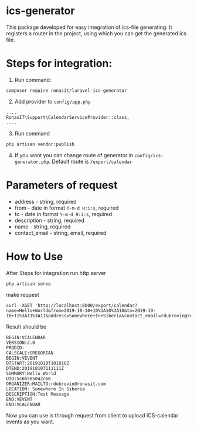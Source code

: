 # ics-generator
This package developed for easy integration of ics-file generating. 
It registers a router in the project, using which you can get the generated ics file.

# Steps for integration:
1. Run command:
````
composer require ronasit/laravel-ics-generator
````
2. Add provider to `config/app.php`
````
....
RonasIT\Support\CalendarServiceProvider::class,
....
````
3. Run command 
````
php artisan vendor:publish
```` 
4. If you want you can change route of generator in `config/ics-generator.php`. Default route is
`/export/calendar` 

# Parameters of request

* address - string, required
* from - date in format `Y-m-d H:i:s`, required
* to - date in format `Y-m-d H:i:s`, required
* description - string, required
* name - string, required
* contact_email - string, email, required
 
# How to Use

After Steps for integration 
run http server
```
php artisan serve
```
make request
```
curl -XGET 'http://localhost:8000/export/calendar?name=Hello+World&from=2019-10-10+10%3A10%3A10&to=2019-10-10+11%3A11%3A11&address=Somewhere+In+Siberia&contact_email=rdubrovin@ronasit.com&description=Test+Message'
```

Result should be

```
BEGIN:VCALENDAR
VERSION:2.0
PRODID:
CALSCALE:GREGORIAN 
BEGIN:VEVENT
DTSTART:20191010T101010Z
DTEND:20191010T111111Z
SUMMARY:Hello World
UID:5c66585042c66
ORGANIZER:MAILTO:rdubrovin@ronasit.com
LOCATION: Somewhere In Siberia
DESCRIPTION:Test Message
END:VEVENT
END:VCALENDAR
```

Now you can use is through request from client to upload ICS-calendar events as you want.
